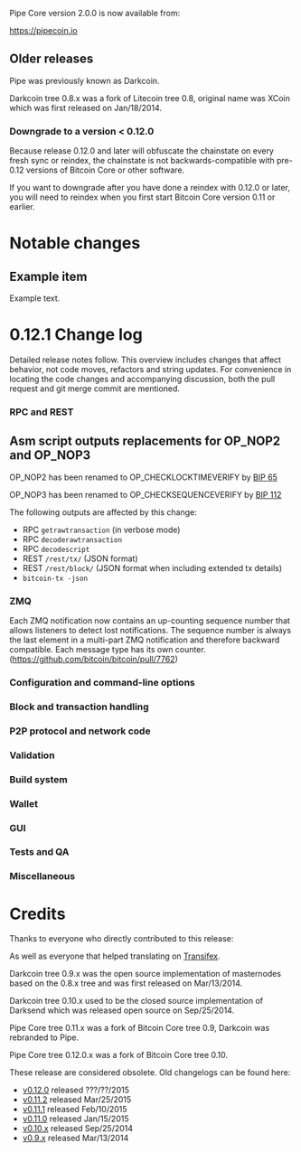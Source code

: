 Pipe Core version 2.0.0 is now available from:

  <https://pipecoin.io>




Older releases
--------------

Pipe was previously known as Darkcoin.

Darkcoin tree 0.8.x was a fork of Litecoin tree 0.8, original name was XCoin
which was first released on Jan/18/2014.

### Downgrade to a version < 0.12.0

Because release 0.12.0 and later will obfuscate the chainstate on every
fresh sync or reindex, the chainstate is not backwards-compatible with
pre-0.12 versions of Bitcoin Core or other software.

If you want to downgrade after you have done a reindex with 0.12.0 or later,
you will need to reindex when you first start Bitcoin Core version 0.11 or
earlier.

Notable changes
===============

Example item
---------------------------------------

Example text.

0.12.1 Change log
=================

Detailed release notes follow. This overview includes changes that affect
behavior, not code moves, refactors and string updates. For convenience in locating
the code changes and accompanying discussion, both the pull request and
git merge commit are mentioned.

### RPC and REST

Asm script outputs replacements for OP_NOP2 and OP_NOP3
-------------------------------------------------------

OP_NOP2 has been renamed to OP_CHECKLOCKTIMEVERIFY by [BIP 
65](https://github.com/bitcoin/bips/blob/master/bip-0065.mediawiki)

OP_NOP3 has been renamed to OP_CHECKSEQUENCEVERIFY by [BIP 
112](https://github.com/bitcoin/bips/blob/master/bip-0112.mediawiki)

The following outputs are affected by this change:
- RPC `getrawtransaction` (in verbose mode)
- RPC `decoderawtransaction`
- RPC `decodescript`
- REST `/rest/tx/` (JSON format)
- REST `/rest/block/` (JSON format when including extended tx details)
- `bitcoin-tx -json`

### ZMQ

Each ZMQ notification now contains an up-counting sequence number that allows
listeners to detect lost notifications.
The sequence number is always the last element in a multi-part ZMQ notification and
therefore backward compatible.
Each message type has its own counter.
(https://github.com/bitcoin/bitcoin/pull/7762)

### Configuration and command-line options

### Block and transaction handling

### P2P protocol and network code

### Validation

### Build system

### Wallet

### GUI

### Tests and QA

### Miscellaneous

Credits
=======

Thanks to everyone who directly contributed to this release:


As well as everyone that helped translating on [Transifex](https://www.transifex.com/projects/p/bitcoin/).

Darkcoin tree 0.9.x was the open source implementation of masternodes based on
the 0.8.x tree and was first released on Mar/13/2014.

Darkcoin tree 0.10.x used to be the closed source implementation of Darksend
which was released open source on Sep/25/2014.

Pipe Core tree 0.11.x was a fork of Bitcoin Core tree 0.9, Darkcoin was rebranded
to Pipe.

Pipe Core tree 0.12.0.x was a fork of Bitcoin Core tree 0.10.

These release are considered obsolete. Old changelogs can be found here:

- [v0.12.0](release-notes/pipe/release-notes-0.12.0.md) released ???/??/2015
- [v0.11.2](release-notes/pipe/release-notes-0.11.2.md) released Mar/25/2015
- [v0.11.1](release-notes/pipe/release-notes-0.11.1.md) released Feb/10/2015
- [v0.11.0](release-notes/pipe/release-notes-0.11.0.md) released Jan/15/2015
- [v0.10.x](release-notes/pipe/release-notes-0.10.0.md) released Sep/25/2014
- [v0.9.x](release-notes/pipe/release-notes-0.9.0.md) released Mar/13/2014

